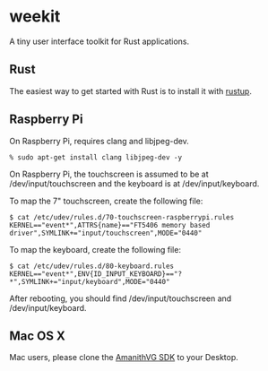 # weekit

A tiny user interface toolkit for Rust applications.

## Rust

The easiest way to get started with Rust is to install it with [rustup](https://rustup.rs).

## Raspberry Pi

On Raspberry Pi, requires clang and libjpeg-dev.

```
% sudo apt-get install clang libjpeg-dev -y
```

On Raspberry Pi, the touchscreen is assumed to be at /dev/input/touchscreen
and the keyboard is at /dev/input/keyboard.

To map the 7" touchscreen, create the following file:

```
$ cat /etc/udev/rules.d/70-touchscreen-raspberrypi.rules 
KERNEL=="event*",ATTRS{name}=="FT5406 memory based driver",SYMLINK+="input/touchscreen",MODE="0440"
```

To map the keyboard, create the following file:

```
$ cat /etc/udev/rules.d/80-keyboard.rules 
KERNEL=="event*",ENV{ID_INPUT_KEYBOARD}=="?*",SYMLINK+="input/keyboard",MODE="0440"
```

After rebooting, you should find /dev/input/touchscreen and /dev/input/keyboard.

## Mac OS X

Mac users, please clone the [AmanithVG SDK](https://github.com/Mazatech/amanithvg-sdk.git) to your Desktop.

